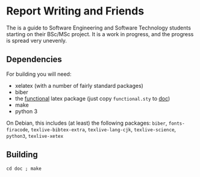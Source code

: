 # Report Writing and Friends

The is a guide to Software Engineering and Software Technology students starting on their BSc/MSc project. It is a work in progress, and the progress is spread very unevenly.

## Dependencies

For building you will need:
- xelatex (with a number of fairly standard packages)
- biber
- the [functional](https://ctan.org/pkg/functional) latex package (just copy `functional.sty` to [doc](doc))
- make
- python 3

On Debian, this includes (at least) the following packages: `biber`, `fonts-firacode`, `texlive-bibtex-extra`, `texlive-lang-cjk`, `texlive-science`, `python3`, `texlive-xetex`

## Building

```shell
cd doc ; make
```

